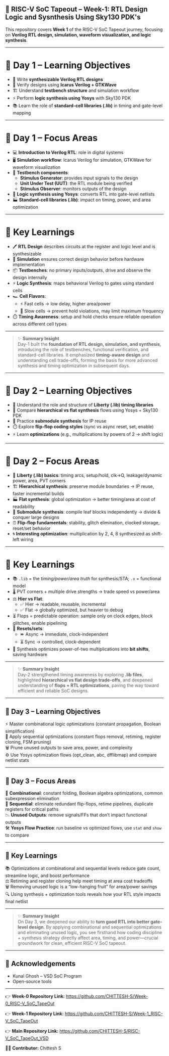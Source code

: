 ## 🌟 RISC-V SoC Tapeout – Week-1: RTL Design Logic and Sysnthesis Using Sky130 PDK's

This repository covers **Week 1** of the RISC-V SoC Tapeout journey, focusing on **Verilog RTL design, simulation, waveform visualization, and logic synthesis**.

---

# 🎯 Day 1 – Learning Objectives
- 📝 Write **synthesizable Verilog RTL designs**  
- 🧪 Verify designs using **Icarus Verilog + GTKWave**  
- 🏗️ Understand **testbench structure** and simulation workflow  
- ⚡ Perform **logic synthesis using Yosys** with Sky130 PDK  
- 📚 Learn the role of **standard-cell libraries (.lib)** in timing and gate-level mapping  

---

# 📒 Day 1 – Focus Areas
- 💻 **Introduction to Verilog RTL**: role in digital systems  
- 🖥️ **Simulation workflow**: Icarus Verilog for simulation, GTKWave for waveform visualization  
- 🧩 **Testbench components**:  
  - **Stimulus Generator**: provides input signals to the design  
  - **Unit Under Test (UUT)**: the RTL module being verified  
  - **Stimulus Observer**: monitors outputs of the design  
- 🔧 **Logic synthesis using Yosys**: converts RTL into gate-level netlists  
- 🏭 **Standard-cell libraries (.lib)**: impact on timing, power, and area optimization  

---

# 🧠 Key Learnings
- 🖊️ **RTL Design** describes circuits at the register and logic level and is synthesizable  
- 🧪 **Simulation** ensures correct design behavior before hardware implementation  
- 📦 **Testbenches**: no primary inputs/outputs, drive and observe the design internally  
- ⚡ **Logic Synthesis**: maps behavioral Verilog to gates using standard cells  
- 🏎️ **Cell Flavors**:  
  - ⚡ Fast cells → low delay, higher area/power  
  - 🐢 Slow cells → prevent hold violations, may limit maximum frequency  
- ⏱️ **Timing Awareness**: setup and hold checks ensure reliable operation across different cell types  

---

>✨ **Summary Insight**  
>Day-1 built the **foundation of RTL design, simulation, and synthesis**, introducing the role of testbenches, functional verification, and standard-cell libraries. It emphasized **timing-aware design** and understanding cell trade-offs, forming the basis for more advanced synthesis and timing optimization in subsequent days.

---

# 🎯 Day 2 – Learning Objectives
- 📂 Understand the role and structure of **Liberty (.lib) timing libraries**  
- 🔄 Compare **hierarchical vs flat synthesis** flows using Yosys + Sky130 PDK  
- 🧩 Practice **submodule synthesis** for IP reuse  
- ⏱️ Explore **flip-flop coding styles** (sync vs async reset, set, enable)  
- ⚡ Learn **optimizations** (e.g., multiplications by powers of 2 → shift logic)  

---

# 📒 Day 2 – Focus Areas
- 📘 **Liberty (.lib) basics**: timing arcs, setup/hold, clk→Q, leakage/dynamic power, area, PVT corners  
- 🏗️ **Hierarchical synthesis**: preserve module boundaries → IP reuse, faster incremental builds  
- 🏭 **Flat synthesis**: global optimization → better timing/area at cost of readability  
- 🔧 **Submodule synthesis**: compile leaf blocks independently → divide & conquer large designs  
- ⏰ **Flip-flop fundamentals**: stability, glitch elimination, clocked storage, reset/set behavior  
- 🌀 **Interesting optimization**: multiplication by 2, 4, 8 synthesized as shift-left wiring  

---

# 🧠 Key Learnings
- 📚 `.lib` = the *timing/power/area truth* for synthesis/STA; `.v` = functional model  
- 🌡️ PVT corners + multiple drive strengths → trade speed vs power/area  
- ⚖️ **Hier vs Flat**:  
  - ✅ Hier → readable, reusable, incremental  
  - ✅ Flat → globally optimized, but heavier to debug  
- ⏳ Flops = predictable operation: sample only on clock edges, block glitches, enable pipelining  
- 🔁 **Resets/sets**:  
  - ⏩ Async → immediate, clock-independent  
  - ⏳ Sync → controlled, clock-dependent  
- 🧮 Synthesis optimizes power-of-two multiplications into **bit shifts**, saving hardware  

---

>✨ **Summary Insight**  
>Day-2 strengthened timing awareness by exploring **.lib files**, highlighted **hierarchical vs flat design trade-offs**, and deepened understanding of **flops + RTL optimizations**, paving the way toward efficient and reliable SoC designs.

---

## 🎯 Day 3 – Learning Objectives  
⚡ Master combinational logic optimizations (constant propagation, Boolean simplification)  
🔁 Apply sequential optimizations (constant flops removal, retiming, register cloning, FSM pruning)  
🗑 Prune unused outputs to save area, power, and complexity  
⚙️ Use Yosys optimization flows (opt_clean, abc, dfflibmap) and compare netlist stats  

---

## 📒 Day 3 – Focus Areas  
🧮 **Combinational**: constant folding, Boolean algebra optimizations, common subexpression elimination  
🔂 **Sequential**: eliminate redundant flip-flops, retime pipelines, duplicate registers for critical paths  
📉 **Unused Outputs**: remove signals/FFs that don’t impact functional outputs  
🛠 **Yosys Flow Practice**: run baseline vs optimized flows, use `stat` and `show` to compare  

---

## 🧠 Key Learnings  
📚 Optimizations at combinational and sequential levels reduce gate count, streamline logic, and boost performance  
⚖️ Retiming and register cloning help meet timing at area cost tradeoffs  
🗑 Removing unused logic is a “low-hanging fruit” for area/power savings  
🔍 Using synthesis + optimization tools reveals how your RTL style impacts final netlist  

---

> ✨ **Summary Insight**  
>On Day 3, we deepened our ability to **turn good RTL into better gate-level design**. By applying combinational and sequential optimizations and eliminating unused logic, you see firsthand how coding discipline + synthesis strategy directly affect area, timing, and power—crucial groundwork for clean, efficient RISC-V SoC tapeout.  

---

## 🙌 Acknowledgements

- Kunal Ghosh – VSD SoC Program
- Open-source tools
  
---

👉 **Week-0 Repository Link:** https://github.com/CHITTESH-S/Week-0_RISC-V_SoC_TapeOut

👉 **Week-1 Repository Link:** https://github.com/CHITTESH-S/Week-1_RISC-V_SoC_TapeOut

👉 **Main Repository Link:** https://github.com/CHITTESH-S/RISC-V_SoC_TapeOut_VSD

👨‍💻 **Contributor:** Chittesh S
